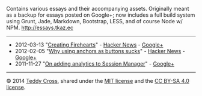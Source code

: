 Contains various essays and their accompanying assets. Originally meant as a backup for essays posted on Google+; now includes a full build system using Grunt, Jade, Markdown, Bootstrap, LESS, and of course Node w/ NPM. http://essays.tkaz.ec

---

* 2012-03-13 "[Creating Firehearts](http://essays.tkaz.ec/creating-firehearts)" - [Hacker News](http://news.ycombinator.com/item?id=3698543) - [Google+](https://plus.google.com/114368870393867455297/posts/W1xiWydNqND)
* 2012-02-05 "[Why using anchors as buttons sucks](http://essays.tkaz.ec/anchors-as-buttons-sucks)" - [Hacker News](http://news.ycombinator.com/item?id=3553463) - [Google+](https://plus.google.com/114368870393867455297/posts/9AMRDPi1y5e)
* 2011-11-27 "[On adding analytics to Session Manager](http://essays.tkaz.ec/session-manager-analytics)" - [Google+](https://plus.google.com/114368870393867455297/posts/RLopDaH9d6r)

---

© 2014 [Teddy Cross](http://tkaz.ec), shared under the [MIT license](http://www.opensource.org/licenses/MIT) and the [CC BY-SA 4.0 license](http://creativecommons.org/licenses/by-sa/4.0/).